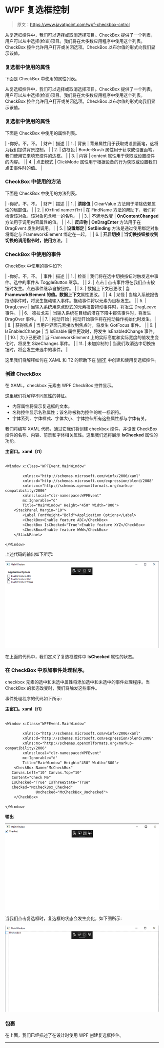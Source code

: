 # WPF 复选框控制

> 原文：<https://www.javatpoint.com/wpf-checkbox-cntrol>

从复选框控件中，我们可以选择或取消选择项目。CheckBox 提供了一个列表，用户可以从中选择(检查)项目。我们将在大多数应用程序中使用这个列表。CheckBox 控件允许用户打开或关闭选项。CheckBox 以布尔值的形式向我们显示该值。

### 复选框中使用的属性

下面是 CheckBox 中使用的属性列表。

从复选框控件中，我们可以选择或取消选择项目。CheckBox 提供了一个列表，用户可以从中选择(检查)项目。我们将在大多数应用程序中使用这个列表。CheckBox 控件允许用户打开或关闭选项。CheckBox 以布尔值的形式向我们显示该值。

### 复选框中使用的属性

下面是 CheckBox 中使用的属性列表。

| -你好。不，不。 | 财产 | 描述 |
| 1. | 背景 | 背景属性用于获取或设置画笔，这将为我们提供背景控制。 |
| 2. | 边框色 | BorderBrush 属性用于获取或设置画笔，我们使用它来填充控件的边框。 |
| 3. | 内容 | content 属性用于获取或设置控件的内容。 |
| 4. | 点击模式 | ClickMode 属性用于根据设备的行为获取或设置我们点击事件时的值。 |

### CheckBox 中使用的方法

下面是 CheckBox 中使用的方法列表。

| -你好。不，不。 | 财产 | 描述 |
| 1. | **清除值** | ClearValue 方法用于清除依赖属性的局部值。 |
| 2. | t0±find name±t1±t | 在 FindName 方法的帮助下，我们将检索该对象。该对象包含唯一的名称。 |
| 3. | 不满地改变 | **OnContentChanged** 方法用于调用内容属性的值。 |
| 4. | **反应物** | **OnDragEnter** 方法用于在 DragEvent 发生时调用。 |
| 5. | **设置绑定** | **SetBinding** 方法是通过使用绑定对象将绑定与 FrameworkElement 绑定在一起。 |
| 6. | **开启切换** | **当切换按钮接收到切换的调用指令时，使用**方法。 |

### CheckBox 中使用的事件

CheckBox 中使用的事件如下:

| -你好。不，不。 | 事件 | 描述 |
| 1. | 检查 | 我们将在选中切换按钮时触发选中事件。选中的事件从 ToggleButton 继承。 |
| 2. | 点击 | 点击事件将在我们点击按钮时发生。点击事件继承自按钮库。 |
| 3. | 数据上下文已更改 | 当 **FrameworkElement 的值。数据上下文**属性更改。 |
| 4. | 龙怪 | 当输入系统报告拖动事件时，将发生拖动输入事件。拖动事件将以元素为目标发生。 |
| 5. | DragLeave | 当输入系统用原点形式的元素报告拖动事件时，将发生 DragLeave 事件。 |
| 6. | 德拉戈夫 | 当输入系统在目标的潜在下降中报告事件时，将发生 DragOver 事件。 |
| 7. | 拖动开始 | 拖动开始事件将在拖动操作初始化时发生。 |
| 8. | 获得焦点 | 当用户界面元素接收到焦点时，将发生 GotFocus 事件。 |
| 9. | IsEnabledChange | 当 IsEnable 属性更改时，将发生 IsEnabledChange 事件。 |
| 10. | 大小已更改 | 当 FrameworkElement 上的实际高度和实际宽度的值发生变化时，将发生 SizeChanges 事件。 |
| 11. | 未加抑制的 | 当我们取消选中切换按钮时，将会发生未选中的事件。 |

这里我们将解释如何在 XAML 和 T2 的帮助下在 [WPF](https://www.javatpoint.com/wpf) 中创建和使用复选框控件。

### 创建 CheckBox

在 XAML，checkbox 元素由 WPF CheckBox 控件显示。

这里我们将解释不同属性的特征。

*   内容属性将显示复选框的文本。
*   名称控件显示名称属性；该名称被称为控件的唯一标识符。
*   字体系列、字体样式、字体大小、字体拉伸所有这些属性都与字体有关。

我们将编写 XAML 代码，通过它我们将创建 checkbox 控件，并设置 CheckBox 控件的名称、内容、前景和字体相关属性。这里我们还将展示 **IsChecked** 属性的功能。

**主窗口。xaml〔t1〕**

```

<Window x:Class="WPFEvent.MainWindow"

        xmlns:x="http://schemas.microsoft.com/winfx/2006/xaml"
        xmlns:d="http://schemas.microsoft.com/expression/blend/2008"
        xmlns:mc="http://schemas.openxmlformats.org/markup-compatibility/2006"
        xmlns:local="clr-namespace:WPFEvent"
        mc:Ignorable="d"
        Title="MainWindow" Height="450" Width="800">
    <StackPanel Margin="10">
        <Label FontWeight="Bold">Application Options</Label>
        <CheckBox>Enable feature ABC</CheckBox>
        <CheckBox IsChecked="True">Enable feature XYZ</CheckBox>
        <CheckBox>Enable feature WWW</CheckBox>
    </StackPanel>

</Window>

```

上述代码的输出如下所示:

![WPF CheckBox Control](img/1f3ed7e19b27199fe98b2cad14ce81fa.png)

在上面的代码中，我们定义了复选框控件中 **IsChecked** 属性的状态。

### 在 CheckBox 中添加事件处理程序。

checkbox 元素的选中和未选中属性将添加选中和未选中的事件处理程序。当 CheckBox 的状态改变时，我们将触发这些事件。

事件处理程序的代码如下所示:

**主窗口。xaml〔t1〕**

```

<Window x:Class="WPFEvent.MainWindow"

        xmlns:x="http://schemas.microsoft.com/winfx/2006/xaml"
        xmlns:d="http://schemas.microsoft.com/expression/blend/2008"
        xmlns:mc="http://schemas.openxmlformats.org/markup-compatibility/2006"
        xmlns:local="clr-namespace:WPFEvent"
        mc:Ignorable="d"
        Title="MainWindow" Height="450" Width="800">
    <CheckBox Name="McCheckBox"  
   Canvas.Left="10" Canvas.Top="10"  
   Content="Check Me"  
   IsChecked="True" IsThreeState="True"  
   Checked="McCheckBox_Checked"
              Unchecked="McCheckBox_Unchecked">
    </CheckBox>

</Window>

```

**输出**

![WPF CheckBox Control](img/7eec531be89ad8c67763768dfb904181.png)

当我们点击复选框时，复选框的状态会发生变化，如下图所示:

![WPF CheckBox Control](img/745d8ec6f6d53929a13cd9aa1ca5cbac.png)

### 包裹

在上面，我们已经描述了在设计时使用 WPF 创建复选框控件。

* * *